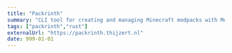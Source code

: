 ```yaml
---
title: "Packrinth"
summary: "CLI tool for creating and managing Minecraft modpacks with Modrinth projects. The main features are being able to automatically update mods in a modpack and separate a modpack in branches."
tags: ["packrinth","rust"]
externalUrl: "https://packrinth.thijzert.nl"
date: 999-01-01
---
```

